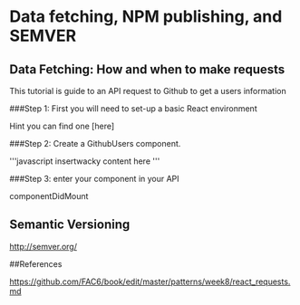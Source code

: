 # Data fetching, NPM publishing, and SEMVER

## Data Fetching: How and when to make requests

This tutorial is guide to an API request to Github to get a users information

###Step 1: First you will need to set-up a basic React environment

Hint  you can find one [here]

###Step 2: Create a GithubUsers component.

'''javascript 
insertwacky content here
'''

###Step 3: enter your component in your API 



componentDidMount 

## Semantic Versioning

http://semver.org/


##References

https://github.com/FAC6/book/edit/master/patterns/week8/react_requests.md

